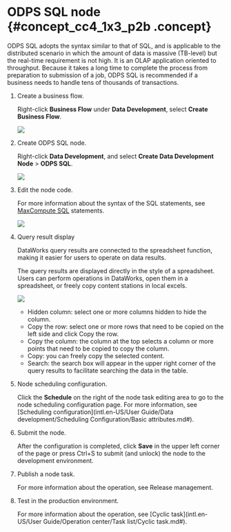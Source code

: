 # ODPS SQL node {#concept_cc4_1x3_p2b .concept}

ODPS SQL adopts the syntax similar to that of SQL, and is applicable to the distributed scenario in which the amount of data is massive \(TB-level\) but the real-time requirement is not high. It is an OLAP application oriented to throughput. Because it takes a long time to complete the process from preparation to submission of a job, ODPS SQL is recommended if a business needs to handle tens of thousands of transactions.

1.  Create a business flow.

    Right-click **Business Flow** under **Data Development**, select **Create Business Flow**.

    ![](http://static-aliyun-doc.oss-cn-hangzhou.aliyuncs.com/assets/img/16292/15381257057651_en-US.png)

2.  Create ODPS SQL node.

    Right-click **Data Development**, and select **Create Data Development Node** \> **ODPS SQL**.

    ![](http://static-aliyun-doc.oss-cn-hangzhou.aliyuncs.com/assets/img/16293/15381257057679_en-US.png)

3.  Edit the node code.

    For more information about the syntax of the SQL statements, see [MaxCompute SQL](https://www.alibabacloud.com/help/doc-detail/27860.htm) statements.

    ![](http://static-aliyun-doc.oss-cn-hangzhou.aliyuncs.com/assets/img/16293/15381257057680_en-US.png)

4.  Query result display

    DataWorks query results are connected to the spreadsheet function, making it easier for users to operate on data results.

    The query results are displayed directly in the style of a spreadsheet. Users can perform operations in DataWorks, open them in a spreadsheet, or freely copy content stations in local excels.

    ![](http://static-aliyun-doc.oss-cn-hangzhou.aliyuncs.com/assets/img/16335/15381257068260_en-US.png)

    -   Hidden column: select one or more columns hidden to hide the column.
    -   Copy the row: select one or more rows that need to be copied on the left side and click Copy the row.
    -   Copy the column: the column at the top selects a column or more points that need to be copied to copy the column.
    -   Copy: you can freely copy the selected content.
    -   Search: the search box will appear in the upper right corner of the query results to facilitate searching the data in the table.
5.  Node scheduling configuration.

    Click the **Schedule** on the right of the node task editing area to go to the node scheduling configuration page. For more information, see [Scheduling configuration](intl.en-US/User Guide/Data development/Scheduling Configuration/Basic attributes.md#).

6.  Submit the node.

    After the configuration is completed, click **Save** in the upper left corner of the page or press Ctrl+S to submit \(and unlock\) the node to the development environment.

7.  Publish a node task.

    For more information about the operation, see Release management.

8.  Test in the production environment.

    For more information about the operation, see [Cyclic task](intl.en-US/User Guide/Operation center/Task list/Cyclic task.md#).


